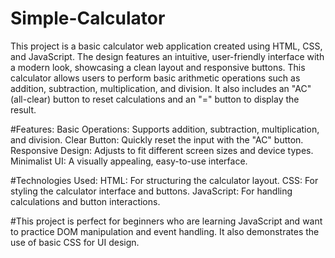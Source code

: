 # Simple-Calculator
This project is a basic calculator web application created using HTML, CSS, and JavaScript. The design features an intuitive, user-friendly interface with a modern look, showcasing a clean layout and responsive buttons. This calculator allows users to perform basic arithmetic operations such as addition, subtraction, multiplication, and division. It also includes an "AC" (all-clear) button to reset calculations and an "=" button to display the result.

#Features:
Basic Operations: Supports addition, subtraction, multiplication, and division.
Clear Button: Quickly reset the input with the "AC" button.
Responsive Design: Adjusts to fit different screen sizes and device types.
Minimalist UI: A visually appealing, easy-to-use interface.

#Technologies Used:
HTML: For structuring the calculator layout.
CSS: For styling the calculator interface and buttons.
JavaScript: For handling calculations and button interactions.

#This project is perfect for beginners who are learning JavaScript and want to practice DOM manipulation and event handling. It also demonstrates the use of basic CSS for UI design.
